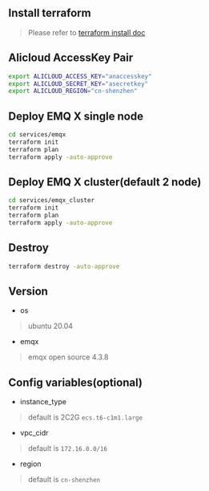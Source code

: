 
## Install terraform
> Please refer to [terraform install doc](https://learn.hashicorp.com/tutorials/terraform/install-cli)


## Alicloud AccessKey Pair
```bash
export ALICLOUD_ACCESS_KEY="anaccesskey"
export ALICLOUD_SECRET_KEY="asecretkey"
export ALICLOUD_REGION="cn-shenzhen"
```

## Deploy EMQ X single node
```bash
cd services/emqx
terraform init
terraform plan
terraform apply -auto-approve
```


## Deploy EMQ X cluster(default 2 node)
```bash
cd services/emqx_cluster
terraform init
terraform plan
terraform apply -auto-approve
```

## Destroy
```bash
terraform destroy -auto-approve
```

## Version
- os
> ubuntu 20.04

- emqx
> emqx open source 4.3.8

## Config variables(optional)
- instance_type
> default is 2C2G `ecs.t6-c1m1.large`

- vpc_cidr
> default is `172.16.0.0/16`

- region
> default is `cn-shenzhen`